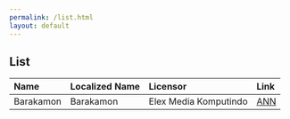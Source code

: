 ```yaml
---
permalink: /list.html
layout: default
---
```


## List
| Name | Localized Name | Licensor | Link |
|:---|:---|:---|:---|
|Barakamon|Barakamon|Elex Media Komputindo|[ANN](https://www.animenewsnetwork.com/news/2015-08-27/elex-media-licenses-barakamon-manga-in-indonesia/.92179)|
